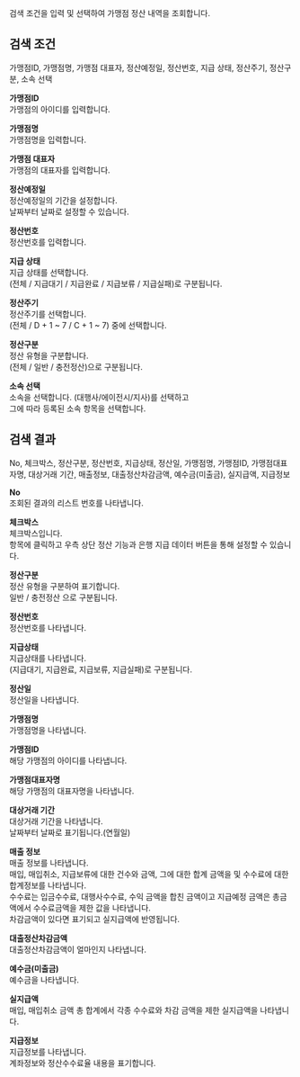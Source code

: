 검색 조건을 입력 및 선택하여 가맹점 정산 내역을 조회합니다.




## 검색 조건
가맹점ID, 가맹점명, 가맹점 대표자, 정산예정일, 정산번호, 지급 상태, 정산주기, 정산구분, 소속 선택

**가맹점ID**
<br>가맹점의 아이디를 입력합니다.

**가맹점명**
<br>가맹점명을 입력합니다.

**가맹점 대표자**
<br>가맹점의 대표자를 입력합니다.

**정산예정일**
<br>정산예정일의 기간을 설정합니다.
<br>날짜부터 날짜로 설정할 수 있습니다.

**정산번호**
<br>정산번호를 입력합니다.

**지급 상태**
<br>지급 상태를 선택합니다.
<br>(전체 / 지급대기 / 지급완료 / 지급보류 / 지급실패)로 구분됩니다.

**정산주기**
<br>정산주기를 선택합니다.
<br>(전체 / D + 1 ~ 7 / C + 1 ~ 7) 중에 선택합니다.

**정산구분**
<br>정산 유형을 구분합니다.
<br>(전체 / 일반 / 충전정산)으로 구분됩니다.

**소속 선택**
<br>소속을 선택합니다. (대행사/에이전시/지사)를 선택하고
<br>그에 따라 등록된 소속 항목을 선택합니다.






## 검색 결과
No, 체크박스, 정산구분, 정산번호, 지급상태, 정산일, 가맹점명, 가맹점ID, 가맹점대표자명, 대상거래 기간, 매출정보, 대출정산차감금액, 예수금(미출금), 실지급액, 지급정보

**No**
<br>조회된 결과의 리스트 번호를 나타냅니다.

**체크박스**
<br>체크박스입니다.
<br>항목에 클릭하고 우측 상단 정산 기능과 은행 지급 데이터 버튼을 통해 설정할 수 있습니다.

**정산구분**
<br>정산 유형을 구분하여 표기합니다.
<br>일반 / 충전정산 으로 구분됩니다.

**정산번호**
<br>정산번호를 나타냅니다.

**지급상태**
<br>지급상태를 나타냅니다.
<br>(지급대기, 지급완료, 지급보류, 지급실패)로 구분됩니다.

**정산일**
<br>정산일을 나타냅니다.

**가맹점명**
<br>가맹점명을 나타냅니다.

**가맹점ID**
<br>해당 가맹점의 아이디를 나타냅니다.

**가맹점대표자명**
<br>해당 가맹점의 대표자명을 나타냅니다.

**대상거래 기간**
<br>대상거래 기간을 나타냅니다.
<br>날짜부터 날짜로 표기됩니다.(연월일)

**매출 정보**
<br>매출 정보를 나타냅니다.
<br>매입, 매입취소, 지급보류에 대한 건수와 금액, 그에 대한 합계 금액을 및 수수료에 대한 합계정보를 나타냅니다.
<br>수수료는 입금수수료, 대행사수수료, 수익 금액을 합친 금액이고 지급예정 금액은 총금액에서 수수료금액을 제한 값을 나타냅니다.
<br>차감금액이 있다면 표기되고 실지급액에 반영됩니다.

**대출정산차감금액**
<br>대출정산차감금액이 얼마인지 나타냅니다.

**예수금(미출금)**
<br>예수금을 나타냅니다.

**실지급액**
<br>매입, 매입취소 금액 총 합계에서 각종 수수료와 차감 금액을 제한 실지급액을 나타냅니다.

**지급정보**
<br>지급정보를 나타냅니다.
<br>계좌정보와 정산수수료율 내용을 표기합니다.


